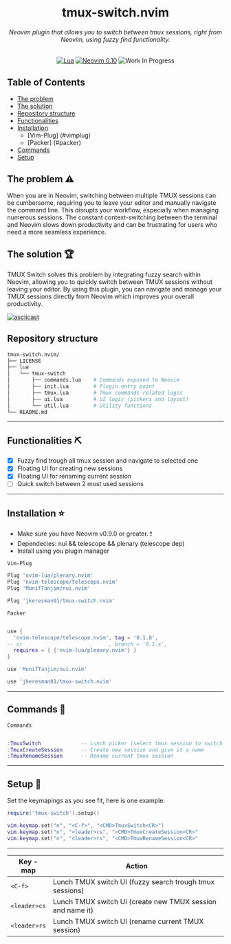 <div align="center">

  <h1>tmux-switch.nvim</h1>
  <h6>Neovim plugin that allows you to switch between tmux sessions, right from Neovim, using fuzzy find functionality.</h6>

[![Lua](https://img.shields.io/badge/Lua-blue.svg?style=for-the-badge&logo=lua)](http://www.lua.org)
[![Neovim 0.10](https://img.shields.io/badge/Neovim%200.10-green.svg?style=for-the-badge&logo=neovim)](https://neovim.io)
![Work In Progress](https://img.shields.io/badge/Work%20In%20Progress-orange?style=for-the-badge)

</div>

## Table of Contents

- [The problem](#problem)
- [The solution](#solution)
- [Repository structure](#repo)
- [Functionalities](#functionalities)
- [Installation](#installation)
    - [Vim-Plug] (#vimplug)
    - [Packer] (#packer)
- [Commands](#commands)
- [Setup](#setup)

## The problem :warning: <a name="problem"></a> ##
When you are in Neovim, switching between multiple TMUX sessions can be cumbersome, requiring you to leave your editor and manually navigate the command line. This disrupts your workflow, especially when managing numerous sessions. The constant context-switching between the terminal and Neovim slows down productivity and can be frustrating for users who need a more seamless experience.

## The solution :trophy: <a name="solution"></a> ##

TMUX Switch solves this problem by integrating fuzzy search within Neovim, allowing you to quickly switch between TMUX sessions without leaving your editor. By using this plugin, you can navigate and manage your TMUX sessions directly from Neovim which improves your overall productivity.

[![asciicast](https://asciinema.org/a/27TU99A43TXp2578nZfWcKiZ6.svg)](https://asciinema.org/a/27TU99A43TXp2578nZfWcKiZ6)

## Repository structure <a name="repo"></a> ##

```bash
tmux-switch.nvim/
├── LICENSE
├── lua
│   └── tmux-switch
│       ├── commands.lua    # Commands exposed to Neovim
│       ├── init.lua        # Plugin entry point
│       ├── tmux.lua        # Tmux commands related logic
│       ├── ui.lua          # UI logic (pickers and layout)
│       └── util.lua        # Utility functions
└── README.md
```
***

## Functionalities :pick: <a name="functionalities"></a> ##

- [x] Fuzzy find trough all tmux session and navigate to selected one
- [x] Floating UI for creating new sessions
- [x] Floating UI for renaming current session
- [ ] Quick switch between 2 most used sessions
***

## Installation :star: <a name="installation"></a> ##
* Make sure you have Neovim v0.9.0 or greater. :exclamation:
* Dependecies: nui && telescope && plenary (telescope dep)
* Install using you plugin manager


`Vim-Plug`  
```lua
Plug 'nvim-lua/plenary.nvim'
Plug 'nvim-telescope/telescope.nvim'
Plug 'MunifTanjim/nui.nvim'

Plug 'jkeresman01/tmux-switch.nvim'
```

`Packer`
```lua

use {
  'nvim-telescope/telescope.nvim', tag = '0.1.8',
-- or                            , branch = '0.1.x',
  requires = { {'nvim-lua/plenary.nvim'} }
}

use 'MunifTanjim/nui.nvim'

use 'jkeresman01/tmux-switch.nvim'
```
***

## Commands :wrench: <a name="commands"></a> ##

`Commands`
```lua

:TmuxSwitch             -- Lunch picker (select tmux session to switch to)
:TmuxCreateSession      -- Create new session and give it a name
:TmuxRenameSession      -- Rename current tmux session

```
***

## Setup :wrench: <a name="setup"></a> ##

Set the keymapings as you see fit, here is one example:

```lua
require('tmux-switch').setup()

vim.keymap.set("n", "<C-f>", "<CMD>TmuxSwitch<CR>")
vim.keymap.set("n", "<leader>cs", "<CMD>TmuxCreateSession<CR>"
vim.keymap.set("n", "<leader>rs", "<CMD>TmuxRenameSession<CR>"

```
***

| Key - map     | Action                                                             |
|---------------|--------------------------------------------------------------------|
| `<C-f>`       | Lunch TMUX switch UI (fuzzy search trough tmux sessions)           |
| `<leader>cs`  | Lunch TMUX switch UI (create new TMUX session and name it)         |
| `<leader>rs`  | Lunch TMUX switch UI (rename current TMUX session)                 |
